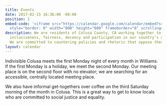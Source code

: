 ```yaml
---
title: Events
date: 2017-02-15 16:36:00 -08:00
position: 1
embed-code: '<iframe src="https://calendar.google.com/calendar/embed?src=indivisiblecolusa%40gmail.com&ctz=America/Los_Angeles"
  style="border: 0" width="800" height="600" frameborder="0" scrolling="no"></iframe>'
description: We are residents of Colusa County, CA working together to advocate for
  inclusiveness, fairness, decency and participation in our country’s democratic processes.
  We are committed to countering policies and rhetoric that oppose these values.
layout: calendar
---
```


Indivisible Colusa meets the first Monday night of every month in Williams. If the first Monday is a holiday, we meet the second Monday. Our meeting place is on the second floor with no elevator; we are searching for an accessible, centrally located meeting place. 

We also have informal get-togethers over coffee on the third Saturday morning of the month in Colusa. This is a great way to get to know locals who are committed to social justice and equality. 